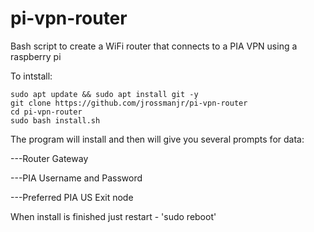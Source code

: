 # pi-vpn-router
Bash script to create a WiFi router that connects to a PIA VPN using a raspberry pi

To intstall:
```
sudo apt update && sudo apt install git -y
git clone https://github.com/jrossmanjr/pi-vpn-router
cd pi-vpn-router
sudo bash install.sh
```
The program will install and then will give you several prompts for data:

---Router Gateway

---PIA Username and Password

---Preferred PIA US Exit node


When install is finished just restart - 'sudo reboot'

